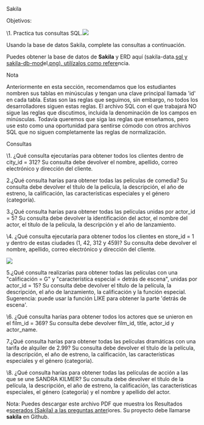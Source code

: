 ﻿Sakila

Objetivos:

\1. Practica tus consultas SQL.![](Aspose.Words.bdedc558-c50f-475c-99ac-6c0ab3f4e3c6.001.png)

Usando la base de datos Sakila, complete las consultas a continuación.

Puedes obtener la base de datos de **Sakila** y ERD aquí (sakila-data.[sql y sakila-db-mod](https://s3.amazonaws.com/General_V88/boomyeah2015/codingdojo/curriculum/content/chapter/sakila-data.sql)el[.png), utilízalos como refere](https://s3.amazonaws.com/General_V88/boomyeah/company_209/chapter_3569/handouts/chapter3569_5431_sakila-db-model.png)ncia.

Nota

Anteriormente en esta sección, recomendamos que los estudiantes nombren sus tablas en minúsculas y tengan una clave principal llamada 'id' en cada tabla. Estas son las reglas que seguimos, sin embargo, no todos los desarrolladores siguen estas reglas. El archivo SQL con el que trabajará NO sigue las reglas que discutimos, incluida la denominación de los campos en minúsculas. Todavía queremos que siga las reglas que enseñamos, pero use esto como una oportunidad para sentirse cómodo con otros archivos SQL que no siguen completamente las reglas de normalización.

Consultas

\1. ¿Qué consulta ejecutarías para obtener todos los clientes dentro de city\_id = 312? Su consulta debe devolver el nombre, apellido, correo electrónico y dirección del cliente.

2.¿Qué consulta harías para obtener todas las películas de comedia? Su consulta debe devolver el título de la película, la descripción, el año de estreno, la calificación, las características especiales y el género (categoría).

3.¿Qué consulta harías para obtener todas las películas unidas por actor\_id = 5? Su consulta debe devolver la identificación del actor, el nombre del actor, el título de la película, la descripción y el año de lanzamiento.

\4. ¿Qué consulta ejecutaría para obtener todos los clientes en store\_id = 1 y dentro de estas ciudades (1, 42, 312 y 459)? Su consulta debe devolver el nombre, apellido, correo electrónico y dirección del cliente.

![](Aspose.Words.bdedc558-c50f-475c-99ac-6c0ab3f4e3c6.002.png)

5.¿Qué consulta realizarías para obtener todas las películas con una "calificación = G" y "característica especial = detrás de escena", unidas por actor\_id = 15? Su consulta debe devolver el título de la película, la descripción, el año de lanzamiento, la calificación y la función especial. Sugerencia: puede usar la función LIKE para obtener la parte 'detrás de escena'.

\6. ¿Qué consulta harías para obtener todos los actores que se unieron en el film\_id = 369? Su consulta debe devolver film\_id, title, actor\_id y actor\_name.

7.¿Qué consulta harías para obtener todas las películas dramáticas con una tarifa de alquiler de 2.99? Su consulta debe devolver el título de la película, la descripción, el año de estreno, la calificación, las características especiales y el género (categoría).

\8. ¿Qué consulta harías para obtener todas las películas de acción a las que se une SANDRA KILMER? Su consulta debe devolver el título de la película, la descripción, el año de estreno, la calificación, las características especiales, el género (categoría) y el nombre y apellido del actor.

Nota: Puedes descargar este archivo PDF que muestra los Resultados e[sperados (Sakila) a las preguntas anter](https://s3.amazonaws.com/General_V88/boomyeah/company_209/chapter_3569/handouts/chapter3569_5439_MySQL-Intermediate-Sakila-Expected-Result.pdf)iores. Su proyecto debe llamarse **sakila** en Github.
